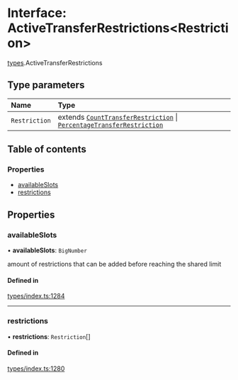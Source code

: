 # Interface: ActiveTransferRestrictions<Restriction\>

[types](../wiki/types).ActiveTransferRestrictions

## Type parameters

| Name | Type |
| :------ | :------ |
| `Restriction` | extends [`CountTransferRestriction`](../wiki/types.CountTransferRestriction) \| [`PercentageTransferRestriction`](../wiki/types.PercentageTransferRestriction) |

## Table of contents

### Properties

- [availableSlots](../wiki/types.ActiveTransferRestrictions#availableslots)
- [restrictions](../wiki/types.ActiveTransferRestrictions#restrictions)

## Properties

### availableSlots

• **availableSlots**: `BigNumber`

amount of restrictions that can be added before reaching the shared limit

#### Defined in

[types/index.ts:1284](https://github.com/PolymathNetwork/polymesh-sdk/blob/31dfa0dc/src/types/index.ts#L1284)

___

### restrictions

• **restrictions**: `Restriction`[]

#### Defined in

[types/index.ts:1280](https://github.com/PolymathNetwork/polymesh-sdk/blob/31dfa0dc/src/types/index.ts#L1280)
